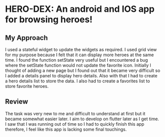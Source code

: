 # HERO-DEX: An android and IOS app for browsing heroes!

## My Approach

I used a stateful widget to update the widgets as required. I used grid view for my purpose because I felt that it can display more heroes at the same time. I found the function setState very useful but I encountered a bug where the setState function would not update the favorite icon. Initially I thought of adding a new page but I found out that it became very difficult so I added a details panel to display hero details. Also with that I had to create a hero details list to store the data. I also had to create a favorites list to store favorite heroes.

## Review

The task was very new to me and difficult to understand at first but it became somewhat easier later. I aim to develop on flutter later as I get time. I saw that I was running out of time so I had to quickly finish this app therefore, I feel like this app is lacking some final touchings.